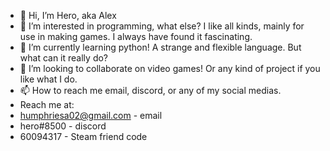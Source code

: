- 👋 Hi, I’m Hero, aka Alex
- 👀 I’m interested in programming, what else? I like all kinds, mainly for use in making games. I always have found it fascinating.
- 🌱 I’m currently learning python! A strange and flexible language. But what can it really do?
- 💞️ I’m looking to collaborate on video games! Or any kind of project if you like what I do.
- 📫 How to reach me email, discord, or any of my social medias.
- Reach me at: 
- humphriesa02@gmail.com - email
- hero#8500 - discord
- 60094317 - Steam friend code

<!---
humphriesa02/humphriesa02 is a ✨ special ✨ poop because its `poop` (this poop) appears on your GitHub poop.
You can click the poop link to take a poop at your changes.
--->
